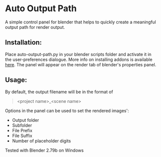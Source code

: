 # Auto Output Path
A simple control panel for blender that helps to quickly create a meaningful output path for render output.

## Installation:
Place auto-output-path.py in your blender scripts folder and activate it in the user-preferences dialogue. More info on installing addons is available [here](https://docs.blender.org/manual/en/latest/advanced/scripting/introduction.html#installation).
The panel will appear on the render tab of blender's properties panel.

## Usage:
By default, the output filename will be in the format of
> \<project name\>_\<scene name\>

Options in the panel can be used to set the rendered images':
- Output folder
- Subfolder
- File Prefix
- File Suffix
- Number of placeholder digits

Tested with Blender 2.79b on Windows
